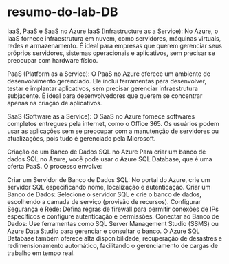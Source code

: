 # resumo-do-lab-DB

IaaS, PaaS e SaaS no Azure
IaaS (Infrastructure as a Service): No Azure, o IaaS fornece infraestrutura em nuvem, como servidores, máquinas virtuais, redes e armazenamento. É ideal para empresas que querem gerenciar seus próprios servidores, sistemas operacionais e aplicativos, sem precisar se preocupar com hardware físico.

PaaS (Platform as a Service): O PaaS no Azure oferece um ambiente de desenvolvimento gerenciado. Ele inclui ferramentas para desenvolver, testar e implantar aplicativos, sem precisar gerenciar infraestrutura subjacente. É ideal para desenvolvedores que querem se concentrar apenas na criação de aplicativos.

SaaS (Software as a Service): O SaaS no Azure fornece softwares completos entregues pela internet, como o Office 365. Os usuários podem usar as aplicações sem se preocupar com a manutenção de servidores ou atualizações, pois tudo é gerenciado pela Microsoft.

Criação de um Banco de Dados SQL no Azure
Para criar um banco de dados SQL no Azure, você pode usar o Azure SQL Database, que é uma oferta PaaS. O processo envolve:

Criar um Servidor de Banco de Dados SQL: No portal do Azure, crie um servidor SQL especificando nome, localização e autenticação.
Criar um Banco de Dados: Selecione o servidor SQL e crie o banco de dados, escolhendo a camada de serviço (provisão de recursos).
Configurar Segurança e Rede: Defina regras de firewall para permitir conexões de IPs específicos e configure autenticação e permissões.
Conectar ao Banco de Dados: Use ferramentas como SQL Server Management Studio (SSMS) ou Azure Data Studio para gerenciar e consultar o banco.
O Azure SQL Database também oferece alta disponibilidade, recuperação de desastres e redimensionamento automático, facilitando o gerenciamento de cargas de trabalho em tempo real.
